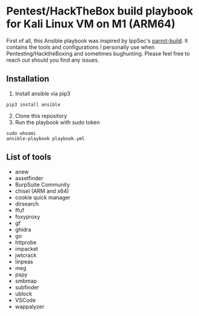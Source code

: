 # Pentest/HackTheBox build playbook for Kali Linux VM on M1 (ARM64)
First of all, this Ansible playbook was inspired by IppSec's  <a href="https://github.com/IppSec/parrot-build">parrot-build</a>.
It contains the tools and configurations I personally use when Pentesting/HacktheBoxing and sometimes bughunting.
Please feel free to reach out should you find any issues.

## Installation
1. Install ansible via pip3
```
pip3 install ansible
```

2. Clone this repository
3. Run the playbook with sudo token
```
sudo whoami
ansible-playbook playbook.yml
```

## List of tools
- anew
- assetfinder
- BurpSuite Community
- chisel (ARM and x64) 
- cookie quick manager
- dirsearch
- ffuf  
- foxyproxy
- gf 
- ghidra
- go  
- httprobe 
- impacket
- jwtcrack
- linpeas
- meg 
- pspy
- smbmap
- subfinder 
- ublock  
- VSCode
- wappalyzer
